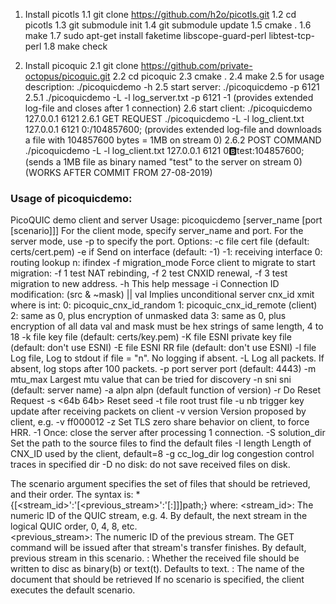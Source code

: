 1. Install picotls
	1.1 git clone https://github.com/h2o/picotls.git
	1.2 cd picotls
	1.3 git submodule init
	1.4 git submodule update
	1.5 cmake .
	1.6 make
	1.7 sudo apt-get install faketime libscope-guard-perl libtest-tcp-perl
	1.8 make check
	
2. Install picoquic
	2.1 git clone https://github.com/private-octopus/picoquic.git
	2.2 cd picoquic
	2.3 cmake .
	2.4 make
	2.5 for usage description: ./picoquicdemo -h
	2.5 start server: ./picoquicdemo -p 6121
		2.5.1 ./picoquicdemo -L -l log_server.txt -p 6121 -1 
				(provides extended log-file and closes after 1 connection)
	2.6 start client: ./picoquicdemo 127.0.0.1 6121
		2.6.1 GET REQUEST
				./picoquicdemo -L -l log_client.txt 127.0.0.1 6121 0:/104857600; 
				(provides extended log-file and downloads a file with 104857600 bytes = 1MB on stream 0)
		2.6.2 POST COMMAND
				./picoquicdemo -L -l log_client.txt 127.0.0.1 6121 0:b:test:104857600;
				(sends a 1MB file as binary named "test" to the server on stream 0)
	(WORKS AFTER COMMIT FROM 27-08-2019)
	
	
	
### Usage of picoquicdemo:
PicoQUIC demo client and server
Usage: picoquicdemo <options> [server_name [port [scenario]]]
  For the client mode, specify server_name and port.
  For the server mode, use -p to specify the port.
Options:
  -c file               cert file (default: certs/cert.pem)
  -e if                 Send on interface (default: -1)
                           -1: receiving interface
                            0: routing lookup
                            n: ifindex
  -f migration_mode     Force client to migrate to start migration:
                        -f 1  test NAT rebinding,
                        -f 2  test CNXID renewal,
                        -f 3  test migration to new address.
  -h                    This help message
  -i <src mask value>   Connection ID modification: (src & ~mask) || val
                        Implies unconditional server cnx_id xmit
                          where <src> is int:
                            0: picoquic_cnx_id_random
                            1: picoquic_cnx_id_remote (client)
                            2: same as 0, plus encryption of unmasked data
                            3: same as 0, plus encryption of all data
                        val and mask must be hex strings of same length, 4 to 18
  -k file               key file (default: certs/key.pem)
  -K file               ESNI private key file (default: don't use ESNI)
  -E file               ESNI RR file (default: don't use ESNI)
  -l file               Log file, Log to stdout if file = "n". No logging if absent.
  -L                    Log all packets. If absent, log stops after 100 packets.
  -p port               server port (default: 4443)
  -m mtu_max            Largest mtu value that can be tried for discovery
  -n sni                sni (default: server name)
  -a alpn               alpn (default function of version)
  -r                    Do Reset Request
  -s <64b 64b>          Reset seed
  -t file               root trust file
  -u nb                 trigger key update after receiving <nb> packets on client
  -v version            Version proposed by client, e.g. -v ff000012
  -z                    Set TLS zero share behavior on client, to force HRR.
  -1                    Once: close the server after processing 1 connection.
  -S solution_dir       Set the path to the source files to find the default files
  -I length             Length of CNX_ID used by the client, default=8
  -g cc_log_dir         log congestion control traces in specified dir
  -D                    no disk: do not save received files on disk.

The scenario argument specifies the set of files that should be retrieved,
and their order. The syntax is:
  *{[<stream_id>':'[<previous_stream>':'[<format>:]]]path;}
where:
  <stream_id>:          The numeric ID of the QUIC stream, e.g. 4. By default, the
                        next stream in the logical QUIC order, 0, 4, 8, etc.  
  <previous_stream>:    The numeric ID of the previous stream. The GET command will
                        be issued after that stream's transfer finishes. By default,
                        previous stream in this scenario.
  <format>:             Whether the received file should be written to disc as
                        binary(b) or text(t). Defaults to text.
  <path>:               The name of the document that should be retrieved
If no scenario is specified, the client executes the default scenario.
